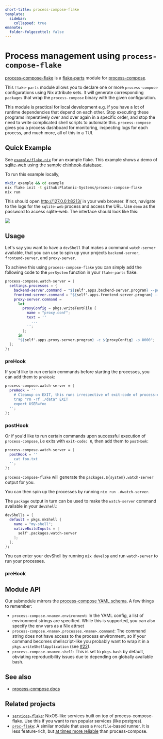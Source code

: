 ```yaml
---
short-title: process-compose-flake
template:
  sidebar:
    collapsed: true
emanote:
  folder-folgezettel: false
---
```


# Process management using `process-compose-flake`

[process-compose-flake](https://github.com/Platonic-Systems/process-compose-flake) is a [flake-parts](https://flake.parts/) module for [process-compose](https://github.com/F1bonacc1/process-compose).

This `flake-parts` module allows you to declare one or more `process-compose` configurations using Nix attribute sets. It will generate corresponding `packages` that wrap the `process-compose` binary with the given configuration.

This module is practical for local development e.g. if you have a lot of runtime dependencies that depend on each other. Stop executing these programs imperatively over and over again in a specific order, and stop the need to write complicated shell scripts to automate this. `process-compose` gives you a process dashboard for monitoring, inspecting logs for each process, and much more, all of this in a TUI.

## Quick Example

See [`example/flake.nix`](https://github.com/Platonic-Systems/process-compose-flake/blob/main/example/flake.nix) for an example flake. This example shows a demo of [sqlite-web](https://github.com/coleifer/sqlite-web) using the sample [chinhook-database](https://github.com/lerocha/chinook-database).

To run this example locally,

```bash
mkdir example && cd example
nix flake init -t github:Platonic-Systems/process-compose-flake
nix run
```

This should open http://127.0.0.1:8213/ in your web browser. If not, navigate to the logs for the `sqlite-web` process and access the URL. Use `demo` as the password to access sqlite-web. The interface should look like this:

![](https://github.com/Platonic-Systems/process-compose-flake/assets/3998/254443fa-f3c2-4675-9ced-2a39ac23591d)


## Usage
Let's say you want to have a `devShell` that makes a command `watch-server` available, that you can use to spin up your projects `backend-server`, `frontend-server`, and `proxy-server`.

To achieve this using `process-compose-flake` you can simply add the following code to the `perSystem` function in your `flake-parts` flake.
```nix
process-compose.watch-server = {
  settings.processes = {
    backend-server.command = "${self'.apps.backend-server.program} --port 9000";
    frontend-server.command = "${self'.apps.frontend-server.program} --port 9001";
    proxy-server.command =
      let
        proxyConfig = pkgs.writeTextFile {
          name = "proxy.conf";
          text = ''
            ...
          '';
        };
      in
      "${self'.apps.proxy-server.program} -c ${proxyConfig} -p 8000";
  };
};
```

### preHook

If you'd like to run certain commands before starting the processes, you can add them to `preHook`:

```nix
process-compose.watch-server = {
  preHook = ''
    # Cleanup on EXIT, this runs irrespective of exit-code of process-compose
    trap "rm -rf ./data" EXIT
    export USER=foo
  '';
};
```

### postHook

Or if you'd like to run certain commands upon successful execution of `process-compose`, i.e exits with `exit-code: 0`, then add them to `postHook`:

```nix
process-compose.watch-server = {
  postHook = ''
    cat foo.txt
  '';
};
```

`process-compose-flake` will generate the `packages.${system}.watch-server` output for you.

You can then spin up the processes by running `nix run .#watch-server`.

The `package` output in turn can be used to make the `watch-server` command available in your `devShell`:

```nix
devShells = {
  default = pkgs.mkShell {
    name = "my-shell";
    nativeBuildInputs = [
      self'.packages.watch-server
    ];
  };
};
```

You can enter your devShell by running `nix develop` and run `watch-server` to run your processes.

### preHook



## Module API

Our submodule mirrors the [process-compose YAML schema](https://github.com/F1bonacc1/process-compose/blob/main/process-compose.yaml). A few things to remember:

- `process-compose.<name>.environment`: In the YAML config, a list of environment strings are specified. While this is supported, you can also specify the env vars as a Nix attrset
- `process-compose.<name>.processes.<name>.command`: The command string does not have access to the process environment, so if your command becomes shellscript-like you probably want to wrap it in a `pkgs.writeShellApplication` (see [\#22](https://github.com/Platonic-Systems/process-compose-flake/issues/22)).
- `process-compose.<name>.shell`: This is set to `pkgs.bash` by default, obviating reproducibility issues due to depending on globally available bash.

## See also

- [process-compose docs](https://f1bonacc1.github.io/process-compose/launcher/)

## Related projects

- [`services-flake`](https://community.flake.parts/services-flake): NixOS-like services built on top of process-compose-flake. Use this if you want to run popular services (like postgres).
- [`proc-flake`](https://github.com/srid/proc-flake): A similar module that uses a `Procfile`-based runner. It is less feature-rich, but [at times more reliable](https://github.com/Platonic-Systems/process-compose-flake/issues/30) than process-compose.


